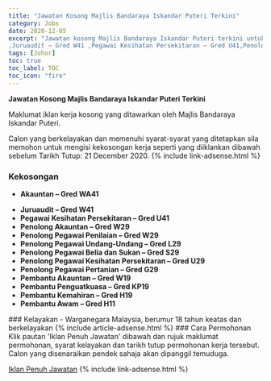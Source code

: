 ```yaml
---
title: "Jawatan Kosong Majlis Bandaraya Iskandar Puteri Terkini" 
category: Jobs 
date: 2020-12-05 
excerpt: "Jawatan kosong Majlis Bandaraya Iskandar Puteri terkini untuk kekosongan Akauntan – Gred WA41
,Juruaudit – Gred W41 ,Pegawai Kesihatan Persekitaran – Gred U41,Penolong Akauntan – Gred W29,Penolong Pegawai Penilaian – Gred W29 ,Penolong Pegawai Undang-Undang – Gred L29,Penolong Pegawai Belia dan Sukan – Gred S29 ,Penolong Pegawai Kesihatan Persekitaran – Gred U29,Penolong Pegawai Pertanian – Gred G29 ,Pembantu Akauntan – Gred W19 ,Pembantu Penguatkuasa – Gred KP19 ,Pembantu Kemahiran – Gred H19 ,Pembantu Awam – Gred H11" 
tags: [Johor] 
toc: true 
toc_label: TOC 
toc_icon: "fire" 
--- 
```


**Jawatan Kosong Majlis Bandaraya Iskandar Puteri Terkini**

Maklumat iklan kerja kosong yang ditawarkan oleh Majlis Bandaraya Iskandar Puteri. 

Calon yang berkelayakan dan memenuhi syarat-syarat yang ditetapkan sila memohon untuk mengisi kekosongan kerja seperti yang diiklankan dibawah sebelum Tarikh Tutup: 21 December 2020. 
{% include link-adsense.html %} 
### Kekosongan 
<ul>
<li>
<p><strong>Akauntan &#8211; Gred WA41</strong></p>
</li>
<li><strong>Juruaudit &#8211; Gred W41&#160;</strong></li>
<li><strong>Pegawai Kesihatan Persekitaran &#8211; Gred U41</strong></li>
<li><strong>Penolong Akauntan &#8211; Gred W29</strong></li>
<li><strong>Penolong Pegawai Penilaian &#8211; Gred W29&#160;</strong></li>
<li><strong>Penolong Pegawai Undang-Undang &#8211; Gred L29</strong></li>
<li><strong>Penolong Pegawai Belia dan Sukan &#8211; Gred S29&#160;</strong></li>
<li><strong>Penolong Pegawai Kesihatan Persekitaran &#8211; Gred U29</strong></li>
<li><strong>Penolong Pegawai Pertanian &#8211; Gred G29&#160;</strong></li>
<li><strong>Pembantu Akauntan &#8211; Gred W19&#160;</strong></li>
<li><strong>Pembantu Penguatkuasa &#8211; Gred KP19&#160;</strong></li>
<li><strong>Pembantu Kemahiran &#8211; Gred H19&#160;</strong></li>
<li><strong>Pembantu Awam &#8211; Gred H11&#160;</strong></li>
</ul> 
### Kelayakan 
- Warganegara Malaysia, berumur 18 tahun keatas dan berkelayakan 
{% include article-adsense.html %} 
### Cara Permohonan 
Klik pautan 'Iklan Penuh Jawatan' dibawah dan rujuk maklumat permohonan, syarat kelayakan dan tarikh tutup permohonan kerja tersebut.
Calon yang disenaraikan pendek sahaja akan dipanggil temuduga.

<a href="https://www.mbip.gov.my/ms/mpjbt/pusat-media/pengumuman/jawatan-kosong-di-mbip-tarikh-tutup-21-disember-2020-isnin" class="btn btn--info" target="_blank" rel="nofollow noopenner">Iklan Penuh Jawatan</a> 
{% include link-adsense.html %} 